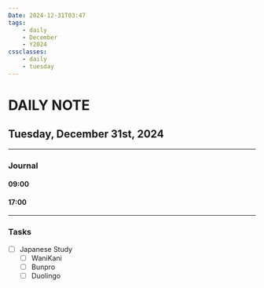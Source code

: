 ```yaml
---
Date: 2024-12-31T03:47
tags:
    - daily
    - December
    - Y2024
cssclasses:
    - daily
    - tuesday
---
```

# DAILY NOTE
## Tuesday, December 31st, 2024
***
### Journal

#### 09:00

#### 17:00

***
### Tasks
- [ ] Japanese Study
    - [ ] WaniKani
    - [ ] Bunpro
    - [ ] Duolingo